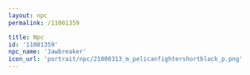 ```yaml
---
layout: npc
permalink: /11001359

title: Npc
id: '11001359'
npc_name: 'Jawbreaker'
icon_url: 'portrait/npc/21000313_m_pelicanfightershortblack_p.png'
---
```

